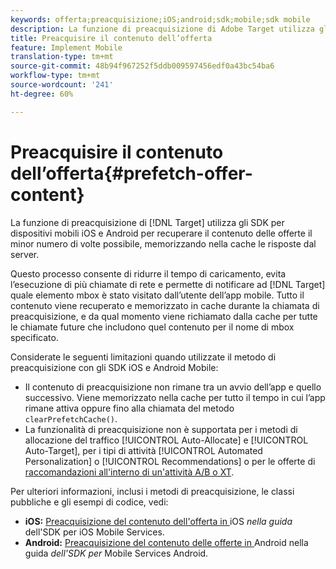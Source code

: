 ```yaml
---
keywords: offerta;preacquisizione;iOS;android;sdk;mobile;sdk mobile
description: La funzione di preacquisizione di Adobe Target utilizza gli SDK per dispositivi mobili iOS e Android per recuperare il contenuto delle offerte il minor numero di volte possibile, memorizzando nella cache le risposte dal server.
title: Preacquisire il contenuto dell’offerta
feature: Implement Mobile
translation-type: tm+mt
source-git-commit: 48b94f967252f5ddb009597456edf0a43bc54ba6
workflow-type: tm+mt
source-wordcount: '241'
ht-degree: 60%

---
```



# Preacquisire il contenuto dell’offerta{#prefetch-offer-content}

La funzione di preacquisizione di [!DNL Target] utilizza gli SDK per dispositivi mobili iOS e Android per recuperare il contenuto delle offerte il minor numero di volte possibile, memorizzando nella cache le risposte dal server.

Questo processo consente di ridurre il tempo di caricamento, evita l’esecuzione di più chiamate di rete e permette di notificare ad [!DNL Target] quale elemento mbox è stato visitato dall’utente dell’app mobile. Tutto il contenuto viene recuperato e memorizzato in cache durante la chiamata di preacquisizione, e da qual momento viene richiamato dalla cache per tutte le chiamate future che includono quel contenuto per il nome di mbox specificato.

Considerate le seguenti limitazioni quando utilizzate il metodo di preacquisizione con gli SDK iOS e Android Mobile:

* Il contenuto di preacquisizione non rimane tra un avvio dell’app e quello successivo. Viene memorizzato nella cache per tutto il tempo in cui l’app rimane attiva oppure fino alla chiamata del metodo `clearPrefetchCache()`.
* La funzionalità di preacquisizione non è supportata per i metodi di allocazione del traffico [!UICONTROL Auto-Allocate] e [!UICONTROL Auto-Target], per i tipi di attività [!UICONTROL  Automated Personalization] o [!UICONTROL Recommendations] o per le offerte di [raccomandazioni all&#39;interno di un&#39;attività A/B o XT](/help/c-recommendations/recommendations-as-an-offer.md).

Per ulteriori informazioni, inclusi i metodi di preacquisizione, le classi pubbliche e gli esempi di codice, vedi:

* **iOS:**  [Preacquisizione del contenuto dell&#39;offerta in ](https://experienceleague.adobe.com/docs/mobile-services/ios/target-ios/c-mob-target-prefetch-ios.html) iOS *nella guida* dell&#39;SDK per iOS Mobile Services.
* **Android:**  [Preacquisizione del contenuto delle offerte in ](https://experienceleague.adobe.com/docs/mobile-services/android/target-android/c-mob-target-prefetch-android.html) Android nella guida *dell&#39;SDK per* Mobile Services Android.
